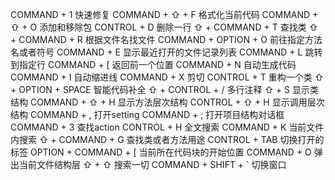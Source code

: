 COMMAND + 1                      快速修复
COMMAND + ⇧ + F                  格式化当前代码
COMMAND + ⇧ + O                  添加和移除包
CONTROL + D                      删除一行
⇧ + COMMAND + T                  查找类
⇧ + COMMAND + R                  根据文件名找文件
COMMAND + OPTION + O             前往指定方法名或者符号
COMMAND + E                      显示最近打开的文件记录列表
COMMAND + L                      跳转到指定行
COMMAND + [                      返回前一个位置
COMMAND + N                      自动生成代码
COMMAND + I                      自动缩进线
COMMAND + X                      剪切
CONTROL + T                      重构一个类
⇧ + OPTION + SPACE               智能代码补全
⇧ + CONTROL + /                  多行注释
⇧ + S                            显示类结构
COMMAND + ⇧ + H                  显示方法层次结构
CONTROL + ⇧ + H                  显示调用层次结构
COMMAND + ,                      打开setting
COMMAND + ;                      打开项目结构对话框
COMMAND + 3                      查找action
CONTROL + H                      全文搜索
COMMAND + K                      当前文件内搜索
⇧ + COMMAND + G                  查找类或者方法用途
CONTROL + TAB                    切换打开的标签
OPTION + COMMAND + [             当前所在代码块的开始位置
COMMAND + O                      弹出当前文件结构层
⇧ + ⇧                            搜索一切
COMMAND + SHIFT + `              切换窗口











